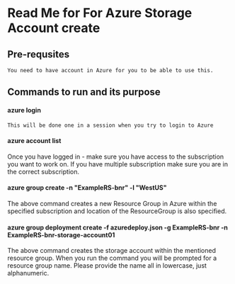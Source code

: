 # Read Me for For Azure Storage Account create
## Pre-requsites
    You need to have account in Azure for you to be able to use this.
## Commands to run and its purpose
#### azure login
    This will be done one in a session when you try to login to Azure
#### azure account list
  Once you have logged in - make sure you have access to the subscription you want to work on. If you have multiple subscription make sure you are in the correct subscription.     
#### azure group create -n "ExampleRS-bnr" -l "WestUS"
  The above command creates a new Resource Group in Azure within the specified subscription and location of the ResourceGroup is also specified.

#### azure group deployment create -f azuredeploy.json -g ExampleRS-bnr -n ExampleRS-bnr-storage-account01
  The above command creates the storage account within the mentioned resource group. When you run the command you will be prompted for a resource group name. Please provide the name all in lowercase, just alphanumeric.
  
